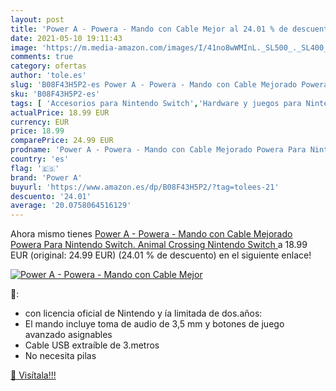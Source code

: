 ```yaml
---
layout: post
title: 'Power A - Powera - Mando con Cable Mejor al 24.01 % de descuento'
date: 2021-05-10 19:11:43
image: 'https://m.media-amazon.com/images/I/41no8wWMInL._SL500_._SL400_.jpg'
comments: true
category: ofertas
author: 'tole.es'
slug: 'B08F43H5P2-es Power A - Powera - Mando con Cable Mejorado Powera Para...'
sku: 'B08F43H5P2-es'
tags: [ 'Accesorios para Nintendo Switch','Hardware y juegos para Nintendo Switch','Mandos para Nintendo Switch','Videojuegos','nintendo','power a', ]
actualPrice: 18.99 EUR
currency: EUR
price: 18.99
comparePrice: 24.99 EUR
prodname: 'Power A - Powera - Mando con Cable Mejorado Powera Para Nintendo Switch. Animal Crossing  Nintendo Switch '
country: 'es'
flag: '🇪🇸'
brand: 'Power A'
buyurl: 'https://www.amazon.es/dp/B08F43H5P2/?tag=tolees-21'
descuento: '24.01'
average: '20.0758064516129'
---
```


Ahora mismo tienes [Power A - Powera - Mando con Cable Mejorado Powera Para Nintendo Switch. Animal Crossing  Nintendo Switch ](https://www.amazon.es/dp/B08F43H5P2/?tag=tolees-21) a 18.99 EUR (original: 24.99 EUR) (24.01 %  de descuento) en el siguiente enlace!

[![Power A - Powera - Mando con Cable Mejor](https://m.media-amazon.com/images/I/41no8wWMInL._SL500_._SL400_.jpg)](https://www.amazon.es/dp/B08F43H5P2/?tag=tolees-21)

🔎:

- con licencia oficial de Nintendo y ía limitada de dos.años:
- El mando incluye toma de audio de 3,5 mm y botones de juego avanzado asignables
- Cable USB extraíble de 3.metros
- No necesita pilas

[🛒 Visítala!!!](https://www.amazon.es/dp/B08F43H5P2/?tag=tolees-21)
